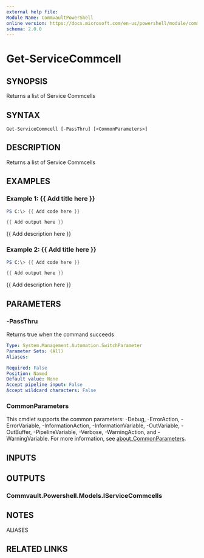 ```yaml
---
external help file:
Module Name: CommvaultPowerShell
online version: https://docs.microsoft.com/en-us/powershell/module/commvaultpowershell/get-servicecommcell
schema: 2.0.0
---
```


# Get-ServiceCommcell

## SYNOPSIS
Returns a list of Service Commcells

## SYNTAX

```
Get-ServiceCommcell [-PassThru] [<CommonParameters>]
```

## DESCRIPTION
Returns a list of Service Commcells

## EXAMPLES

### Example 1: {{ Add title here }}
```powershell
PS C:\> {{ Add code here }}

{{ Add output here }}
```

{{ Add description here }}

### Example 2: {{ Add title here }}
```powershell
PS C:\> {{ Add code here }}

{{ Add output here }}
```

{{ Add description here }}

## PARAMETERS

### -PassThru
Returns true when the command succeeds

```yaml
Type: System.Management.Automation.SwitchParameter
Parameter Sets: (All)
Aliases:

Required: False
Position: Named
Default value: None
Accept pipeline input: False
Accept wildcard characters: False
```

### CommonParameters
This cmdlet supports the common parameters: -Debug, -ErrorAction, -ErrorVariable, -InformationAction, -InformationVariable, -OutVariable, -OutBuffer, -PipelineVariable, -Verbose, -WarningAction, and -WarningVariable. For more information, see [about_CommonParameters](http://go.microsoft.com/fwlink/?LinkID=113216).

## INPUTS

## OUTPUTS

### Commvault.Powershell.Models.IServiceCommcells

## NOTES

ALIASES

## RELATED LINKS

